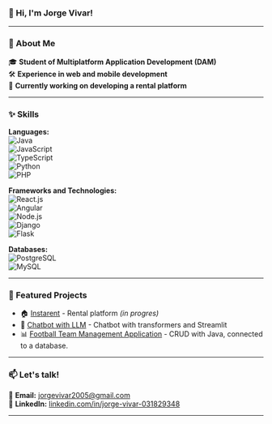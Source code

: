 ### 👋 Hi, I'm Jorge Vivar!

---

### 🚀 About Me
🎓 **Student of Multiplatform Application Development (DAM)**  
🛠️ **Experience in web and mobile development**  
🌱 **Currently working on developing a rental platform**  

---

### ✨ Skills
**Languages:**  
![Java](https://img.shields.io/badge/Java-ED8B00?style=for-the-badge&logo=java&logoColor=white)  
![JavaScript](https://img.shields.io/badge/JavaScript-F7DF1E?style=for-the-badge&logo=javascript&logoColor=black)  
![TypeScript](https://img.shields.io/badge/TypeScript-007ACC?style=for-the-badge&logo=typescript&logoColor=white)  
![Python](https://img.shields.io/badge/Python-3776AB?style=for-the-badge&logo=python&logoColor=white)  
![PHP](https://img.shields.io/badge/PHP-777BB4?style=for-the-badge&logo=php&logoColor=white)

**Frameworks and Technologies:**  
![React.js](https://img.shields.io/badge/React.js-61DAFB?style=for-the-badge&logo=react&logoColor=black)  
![Angular](https://img.shields.io/badge/Angular-DD0031?style=for-the-badge&logo=angular&logoColor=white)  
![Node.js](https://img.shields.io/badge/Node.js-43853D?style=for-the-badge&logo=node.js&logoColor=white)  
![Django](https://img.shields.io/badge/Django-092E20?style=for-the-badge&logo=django&logoColor=white)  
![Flask](https://img.shields.io/badge/Flask-000000?style=for-the-badge&logo=flask&logoColor=white)

**Databases:**  
![PostgreSQL](https://img.shields.io/badge/PostgreSQL-336791?style=for-the-badge&logo=postgresql&logoColor=white)  
![MySQL](https://img.shields.io/badge/MySQL-4479A1?style=for-the-badge&logo=mysql&logoColor=white)

---

### 🚀 Featured Projects
- 🏠 [Instarent](https://github.com/j0rgev0/InstaRent) - Rental platform *(in progres)*  
- 🤖 [Chatbot with LLM](https://github.com/j0rgev0/chatbot-llm) - Chatbot with transformers and Streamlit  
- 📊 [Football Team Management Application](https://github.com/j0rgev0/GestionEquipos) - CRUD with Java, connected to a database.

---

### 📫 Let's talk!  
📧 **Email:** [jorgevivar2005@gmail.com](mailto:jorgevivar2005@gmail.com)  
💼 **LinkedIn:** [linkedin.com/in/jorge-vivar-031829348](https://linkedin.com/in/jorge-vivar-031829348)  

---
